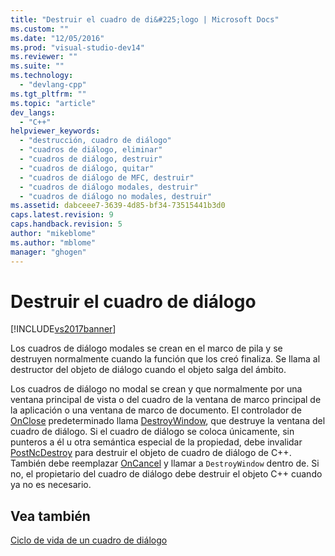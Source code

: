 ```yaml
---
title: "Destruir el cuadro de di&#225;logo | Microsoft Docs"
ms.custom: ""
ms.date: "12/05/2016"
ms.prod: "visual-studio-dev14"
ms.reviewer: ""
ms.suite: ""
ms.technology: 
  - "devlang-cpp"
ms.tgt_pltfrm: ""
ms.topic: "article"
dev_langs: 
  - "C++"
helpviewer_keywords: 
  - "destrucción, cuadro de diálogo"
  - "cuadros de diálogo, eliminar"
  - "cuadros de diálogo, destruir"
  - "cuadros de diálogo, quitar"
  - "cuadros de diálogo de MFC, destruir"
  - "cuadros de diálogo modales, destruir"
  - "cuadros de diálogo no modales, destruir"
ms.assetid: dabceee7-3639-4d85-bf34-73515441b3d0
caps.latest.revision: 9
caps.handback.revision: 5
author: "mikeblome"
ms.author: "mblome"
manager: "ghogen"
---
```

# Destruir el cuadro de di&#225;logo
[!INCLUDE[vs2017banner](../assembler/inline/includes/vs2017banner.md)]

Los cuadros de diálogo modales se crean en el marco de pila y se destruyen normalmente cuando la función que los creó finaliza.  Se llama al destructor del objeto de diálogo cuando el objeto salga del ámbito.  
  
 Los cuadros de diálogo no modal se crean y que normalmente por una ventana principal de vista o del cuadro de la ventana de marco principal de la aplicación o una ventana de marco de documento.  El controlador de [OnClose](../Topic/CWnd::OnClose.md) predeterminado llama [DestroyWindow](../Topic/CWnd::DestroyWindow.md), que destruye la ventana del cuadro de diálogo.  Si el cuadro de diálogo se coloca únicamente, sin punteros a él u otra semántica especial de la propiedad, debe invalidar [PostNcDestroy](../Topic/CWnd::PostNcDestroy.md) para destruir el objeto de cuadro de diálogo de C\+\+.  También debe reemplazar [OnCancel](../Topic/CDialog::OnCancel.md) y llamar a `DestroyWindow` dentro de.  Si no, el propietario del cuadro de diálogo debe destruir el objeto C\+\+ cuando ya no es necesario.  
  
## Vea también  
 [Ciclo de vida de un cuadro de diálogo](../mfc/life-cycle-of-a-dialog-box.md)